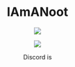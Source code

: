 
<h1 align="center">IAmANoot</h1>

<p align="center"><img align="center" src="https://github-readme-stats.vercel.app/api?username=IAmANoot&show_icons=true&theme=dark"></p>

<p align="center"><img align="center" src="https://github-readme-stats.vercel.app/api/top-langs/?username=IAmANoot&layout=compact&theme=dark"></p>
                         


<p align="center"> Discord is </p>
